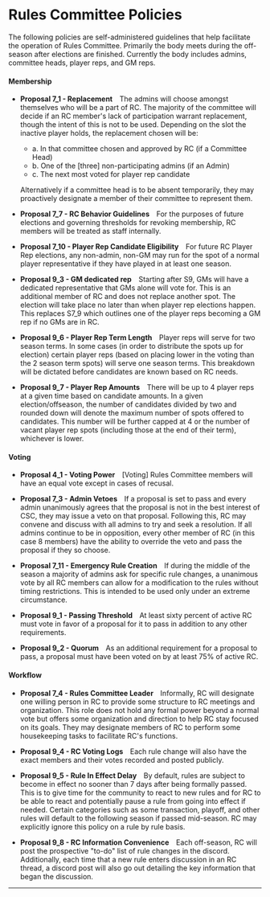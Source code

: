 # Rules Committee Policies
The following policies are self-administered guidelines that help facilitate the operation of Rules Committee. Primarily the body meets during the off-season after elections are finished. Currently the body includes admins, committee heads, player reps, and GM reps.
&emsp;

#### Membership

- **Proposal 7_1  -  Replacement**&emsp;The admins will choose amongst themselves who will be a part of RC. The majority of the committee will decide if an RC member's lack of participation warrant replacement, though the intent of this is not to be used. Depending on the slot the inactive player holds, the replacement chosen will be:

    - a. In that committee chosen and approved by RC (if a Committee Head)
    - b. One of the [three] non-participating admins (if an Admin)
    - c. The next most voted for player rep candidate

    Alternatively if a committee head is to be absent temporarily, they may proactively designate a member of their committee to represent them.

- **Proposal 7_7  -  RC Behavior Guidelines**&emsp;For the purposes of future elections and governing thresholds for revoking membership, RC members will be treated as staff internally.

- **Proposal 7_10  -  Player Rep Candidate Eligibility**&emsp;For future RC Player Rep elections, any non-admin, non-GM may run for the spot of a normal player representative if they have played in at least one season.

- **Proposal 9_3  -  GM dedicated rep**&emsp;Starting after S9, GMs will have a dedicated representative that GMs alone will vote for. This is an additional member of RC and does not replace another spot. The election will take place no later than when player rep elections happen. This replaces S7_9 which outlines one of the player reps becoming a GM rep if no GMs are in RC.

- **Proposal 9_6  -  Player Rep Term Length**&emsp;Player reps will serve for two season terms. In some cases (in order to distribute the spots up for election) certain player reps (based on placing lower in the voting than the 2 season term spots) will serve one season terms. This breakdown will be dictated before candidates are known based on RC needs.

- **Proposal 9_7  -  Player Rep Amounts**&emsp;There will be up to 4 player reps at a given time based on candidate amounts. In a given election/offseason, the number of candidates divided by two and rounded down will denote the maximum number of spots offered to candidates. This number will be further capped at 4 or the number of vacant player rep spots (including those at the end of their term), whichever is lower.

#### Voting

- **Proposal 4_1  -  Voting Power**&emsp;[Voting] Rules Committee members will have an equal vote except in cases of recusal.

- **Proposal 7_3  -  Admin Vetoes**&emsp;If a proposal is set to pass and every admin unanimously agrees that the proposal is not in the best interest of CSC, they may issue a veto on that proposal. Following this, RC may convene and discuss with all admins to try and seek a resolution. If all admins continue to be in opposition, every other member of RC (in this case 8 members) have the ability to override the veto and pass the proposal if they so choose.

- **Proposal 7_11  -  Emergency Rule Creation**&emsp;If during the middle of the season a majority of admins ask for specific rule changes, a unanimous vote by all RC members can allow for a modification to the rules without timing restrictions. This is intended to be used only under an extreme circumstance.

- **Proposal 9_1  -  Passing Threshold**&emsp;At least sixty percent of active RC must vote in favor of a proposal for it to pass in addition to any other requirements.

- **Proposal 9_2  -  Quorum**&emsp;As an additional requirement for a proposal to pass, a proposal must have been voted on by at least 75% of active RC.

#### Workflow

- **Proposal 7_4  -  Rules Committee Leader**&emsp;Informally, RC will designate one willing person in RC to provide some structure to RC meetings and organization. This role does not hold any formal power beyond a normal vote but offers some organization and direction to help RC stay focused on its goals. They may designate members of RC to perform some housekeeping tasks to facilitate RC's functions.

- **Proposal 9_4  -  RC Voting Logs**&emsp;Each rule change will also have the exact members and their votes recorded and posted publicly.

- **Proposal 9_5  -  Rule In Effect Delay**&emsp;By default, rules are subject to become in effect no sooner than 7 days after being formally passed. This is to give time for the community to react to new rules and for RC to be able to react and potentially pause a rule from going into effect if needed. Certain categories such as some transaction, playoff, and other rules will default to the following season if passed mid-season. RC may explicitly ignore this policy on a rule by rule basis.

- **Proposal 9_8  -  RC Information Convenience**&emsp;Each off-season, RC will post the prospective "to-do" list of rule changes in the discord. Additionally, each time that a new rule enters discussion in an RC thread, a discord post will also go out detailing the key information that began the discussion.

---